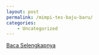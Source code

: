 ```yaml
---
layout: post
permalink: /mimpi-tes-baju-baru/
categories:
    - Uncategorized
---
```


[Baca Selengkapnya](/02)
